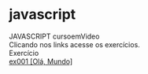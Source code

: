 # javascript
 JAVASCRIPT  cursoemVideo<br>
 Clicando nos links acesse os exercícios.<br>
 Exercício<br>
 <a href="https://abraao2030.github.io/javascript/ex001/index.html"  target="_blank" rel="external">ex001 [Olá, Mundo]</a><br>
